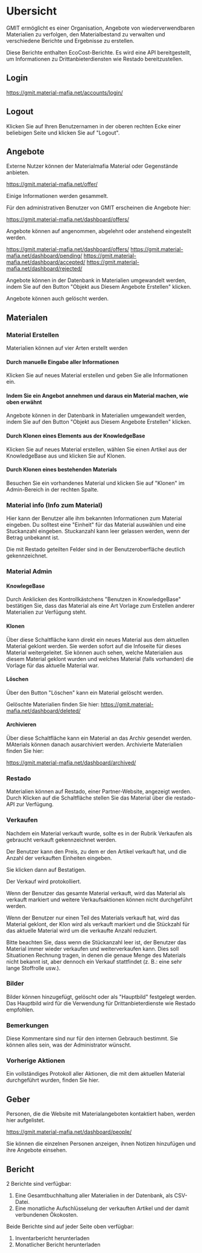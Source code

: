 # Ubersicht

GMIT ermöglicht es einer Organisation, Angebote von wiederverwendbaren Materialien zu verfolgen, den Materialbestand zu verwalten und verschiedene Berichte und Ergebnisse zu erstellen.

Diese Berichte enthalten EcoCost-Berichte. Es wird eine API bereitgestellt, um Informationen zu Drittanbieterdiensten wie Restado bereitzustellen.

## Login

https://gmit.material-mafia.net/accounts/login/

## Logout

Klicken Sie auf Ihren Benutzernamen in der oberen rechten Ecke einer beliebigen Seite und klicken Sie auf "Logout".

## Angebote

Externe Nutzer können der Materialmafia Material oder Gegenstände anbieten.

https://gmit.material-mafia.net/offer/

Einige Informationen werden gesammelt.

Für den administrativen Benutzer von GMIT erscheinen die Angebote hier:

https://gmit.material-mafia.net/dashboard/offers/

Angebote können auf angenommen, abgelehnt oder anstehend eingestellt werden.

https://gmit.material-mafia.net/dashboard/offers/
https://gmit.material-mafia.net/dashboard/pending/
https://gmit.material-mafia.net/dashboard/accepted/
https://gmit.material-mafia.net/dashboard/rejected/

Angebote können in der Datenbank in Materialien umgewandelt werden, indem Sie auf den Button "Objekt aus Diesem Angebote Erstellen" klicken.

Angebote können auch gelöscht werden.

## Materialen

### Material Erstellen

Materialien können auf vier Arten erstellt werden

#### Durch manuelle Eingabe aller Informationen

Klicken Sie auf neues Material erstellen und geben Sie alle Informationen ein.

#### Indem Sie ein Angebot annehmen und daraus ein Material machen, wie oben erwähnt

Angebote können in der Datenbank in Materialien umgewandelt werden, indem Sie auf den Button "Objekt aus Diesem Angebote Erstellen" klicken.

#### Durch Klonen eines Elements aus der KnowledgeBase

Klicken Sie auf neues Material erstellen, wählen Sie einen Artikel aus der KnowledgeBase aus und klicken Sie auf Klonen.

#### Durch Klonen eines bestehenden Materials

Besuchen Sie ein vorhandenes Material und klicken Sie auf "Klonen" im Admin-Bereich in der rechten Spalte.

### Material info (Info zum Material)

Hier kann der Benutzer alle ihm bekannten Informationen zum Material eingeben. Du solltest eine "Einheit" für das Material auswählen und eine Stuckanzahl eingeben. Stuckanzahl kann leer gelassen werden, wenn der Betrag unbekannt ist.

Die mit Restado geteilten Felder sind in der Benutzeroberfläche deutlich gekennzeichnet.

### Material Admin

#### KnowlegeBase

Durch Anklicken des Kontrollkästchens "Benutzen in KnowledgeBase" bestätigen Sie, dass das Material als eine Art Vorlage zum Erstellen anderer Materialien zur Verfügung steht.

#### Klonen

Über diese Schaltfläche kann direkt ein neues Material aus dem aktuellen Material geklont werden. Sie werden sofort auf die Infoseite für dieses Material weitergeleitet. Sie können auch sehen, welche Materialien aus diesem Material geklont wurden und welches Material (falls vorhanden) die Vorlage für das aktuelle Material war.

#### Löschen

Über den Button "Löschen" kann ein Material gelöscht werden.

Gelöschte Materialien finden Sie hier: https://gmit.material-mafia.net/dashboard/deleted/

#### Archivieren

Über diese Schaltfläche kann ein Material an das Archiv gesendet werden. MAterials können danach ausarchiviert werden. Archivierte Materialien finden Sie hier:

https://gmit.material-mafia.net/dashboard/archived/

### Restado

Materialien können auf Restado, einer Partner-Website, angezeigt werden. Durch Klicken auf die Schaltfläche stellen Sie das Material über die restado-API zur Verfügung.

### Verkaufen

Nachdem ein Material verkauft wurde, sollte es in der Rubrik Verkaufen als gebraucht verkauft gekennzeichnet werden.

Der Benutzer kann den Preis, zu dem er den Artikel verkauft hat, und die Anzahl der verkauften Einheiten eingeben.

Sie klicken dann auf Bestatigen.

Der Verkauf wird protokolliert.

Wenn der Benutzer das gesamte Material verkauft, wird das Material als verkauft markiert und weitere Verkaufsaktionen können nicht durchgeführt werden.

Wenn der Benutzer nur einen Teil des Materials verkauft hat, wird das Material geklont, der Klon wird als verkauft markiert und die Stückzahl für das aktuelle Material wird um die verkaufte Anzahl reduziert.

Bitte beachten Sie, dass wenn die Stückanzahl leer ist, der Benutzer das Material immer wieder verkaufen und weiterverkaufen kann. Dies soll Situationen Rechnung tragen, in denen die genaue Menge des Materials nicht bekannt ist, aber dennoch ein Verkauf stattfindet (z. B.: eine sehr lange Stoffrolle usw.).

### Bilder

Bilder können hinzugefügt, gelöscht oder als "Hauptbild" festgelegt werden. Das Hauptbild wird für die Verwendung für Drittanbieterdienste wie Restado empfohlen.

### Bemerkungen

Diese Kommentare sind nur für den internen Gebrauch bestimmt. Sie können alles sein, was der Administrator wünscht.

### Vorherige Aktionen

Ein vollständiges Protokoll aller Aktionen, die mit dem aktuellen Material durchgeführt wurden, finden Sie hier.

## Geber

Personen, die die Website mit Materialangeboten kontaktiert haben, werden hier aufgelistet.

https://gmit.material-mafia.net/dashboard/people/

Sie können die einzelnen Personen anzeigen, ihnen Notizen hinzufügen und ihre Angebote einsehen.

## Bericht

2 Berichte sind verfügbar:

1) Eine Gesamtbuchhaltung aller Materialien in der Datenbank, als CSV-Datei.
2) Eine monatliche Aufschlüsselung der verkauften Artikel und der damit verbundenen Ökokosten.

Beide Berichte sind auf jeder Seite oben verfügbar:

1) Inventarbericht herunterladen
2) Monatlicher Bericht herunterladen



